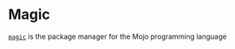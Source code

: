 # Magic

[`magic`](https://docs.modular.com/magic/) is the package manager for the Mojo programming language
